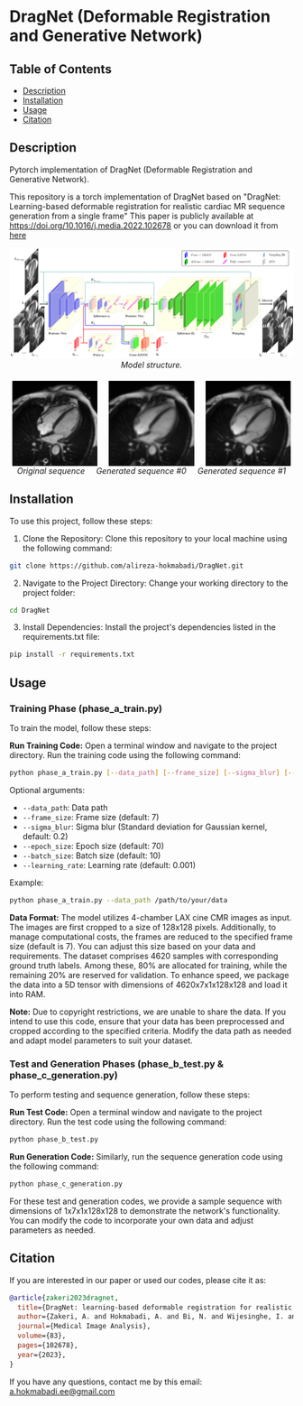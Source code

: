 # DragNet (Deformable Registration and Generative Network)

## Table of Contents
- [Description](#description)
- [Installation](#installation)
- [Usage](#usage)
- [Citation](#citation)

## Description
Pytorch implementation of DragNet (Deformable Registration and Generative Network).

This repository is a torch implementation of DragNet based on "DragNet: Learning-based deformable registration for realistic cardiac MR sequence generation from a single frame"
This paper is publicly available at https://doi.org/10.1016/j.media.2022.102678 or you can download it from [here](https://github.com/alireza-hokmabadi/DragNet/blob/master/data/DragNet_paper.pdf)

<div align="center" style="margin-bottom: 20px;">
  <img src="https://github.com/alireza-hokmabadi/DragNet/blob/master/data/model_structure.jpg" alt="Image 1">
  <br>
  <em>Model structure.</em>
</div>

<div align="center" style="margin-bottom: 20px;">
  <div style="display: flex; justify-content: center; gap: 20px;">
    <img src="https://github.com/alireza-hokmabadi/DragNet/blob/master/data/Original_sequence.gif" alt="Image 2" width="30%">
    <img src="https://github.com/alireza-hokmabadi/DragNet/blob/master/data/Generated_sequence_0.gif" alt="Image 3" width="30%">
    <img src="https://github.com/alireza-hokmabadi/DragNet/blob/master/data/Generated_sequence_1.gif" alt="Image 4" width="30%">
  </div>
  <div style="display: flex; justify-content: center; gap: 20px;">
    <em>Original sequence</em>
    <em>Generated sequence #0</em>
    <em>Generated sequence #1</em>
  </div>
</div>




## Installation
To use this project, follow these steps:

1. Clone the Repository: Clone this repository to your local machine using the following command:

```bash
git clone https://github.com/alireza-hokmabadi/DragNet.git
```

2. Navigate to the Project Directory: Change your working directory to the project folder:

```bash
cd DragNet
```

3. Install Dependencies: Install the project's dependencies listed in the requirements.txt file:

```bash
pip install -r requirements.txt
```

## Usage

### Training Phase (phase_a_train.py)

To train the model, follow these steps:

**Run Training Code:** Open a terminal window and navigate to the project directory. Run the training code using the following command:

```bash
python phase_a_train.py [--data_path] [--frame_size] [--sigma_blur] [--epoch_size] [--batch_size] [--learning_rate]
```

Optional arguments:

- `--data_path`: Data path
- `--frame_size`: Frame size (default: 7)
- `--sigma_blur`: Sigma blur (Standard deviation for Gaussian kernel, default: 0.2)
- `--epoch_size`: Epoch size (default: 70)
- `--batch_size`: Batch size (default: 10)
- `--learning_rate`: Learning rate (default: 0.001)

Example:

```bash
python phase_a_train.py --data_path /path/to/your/data
```

**Data Format:**  The model utilizes 4-chamber LAX cine CMR images as input. The images are first cropped to a size of 128x128 pixels. Additionally, to manage computational costs, the frames are reduced to the specified frame size (default is 7). You can adjust this size based on your data and requirements. The dataset comprises 4620 samples with corresponding ground truth labels. Among these, 80% are allocated for training, while the remaining 20% are reserved for validation. To enhance speed, we package the data into a 5D tensor with dimensions of 4620x7x1x128x128 and load it into RAM.

**Note:** Due to copyright restrictions, we are unable to share the data. If you intend to use this code, ensure that your data has been preprocessed and cropped according to the specified criteria. Modify the data path as needed and adapt model parameters to suit your dataset.



### Test and Generation Phases (phase_b_test.py & phase_c_generation.py)

To perform testing and sequence generation, follow these steps:

**Run Test Code:**  Open a terminal window and navigate to the project directory. Run the test code using the following command:

```bash
python phase_b_test.py
```

**Run Generation Code:**  Similarly, run the sequence generation code using the following command:

```bash
python phase_c_generation.py
```

For these test and generation codes, we provide a sample sequence with dimensions of 1x7x1x128x128 to demonstrate the network's functionality. You can modify the code to incorporate your own data and adjust parameters as needed.


## Citation

If you are interested in our paper or used our codes, please cite it as:

```bibtex
@article{zakeri2023dragnet,
  title={DragNet: learning-based deformable registration for realistic cardiac MR sequence generation from a single frame},
  author={Zakeri, A. and Hokmabadi, A. and Bi, N. and Wijesinghe, I. and Nix, M. G. and Petersen, S. E. and Frangi, A. F. and Taylor, Z. A. and Gooya, A.},
  journal={Medical Image Analysis},
  volume={83},
  pages={102678},
  year={2023},
}
```

If you have any questions, contact me by this email: [a.hokmabadi.ee@gmail.com](mailto:a.hokmabadi.ee@gmail.com)